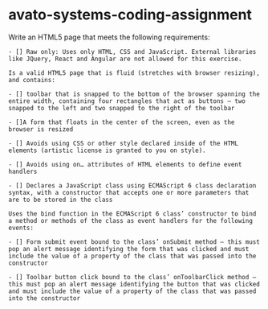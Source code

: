 # avato-systems-coding-assignment

Write an HTML5 page that meets the following requirements:

    - [] Raw only: Uses only HTML, CSS and JavaScript. External libraries like JQuery, React and Angular are not allowed for this exercise.

    Is a valid HTML5 page that is fluid (stretches with browser resizing), and contains:

    - [] toolbar that is snapped to the bottom of the browser spanning the entire width, containing four rectangles that act as buttons – two snapped to the left and two snapped to the right of the toolbar

    - []A form that floats in the center of the screen, even as the browser is resized

    - [] Avoids using CSS or other style declared inside of the HTML elements (artistic license is granted to you on style).

    - [] Avoids using on… attributes of HTML elements to define event handlers

    - [] Declares a JavaScript class using ECMAScript 6 class declaration syntax, with a constructor that accepts one or more parameters that are to be stored in the class

    Uses the bind function in the ECMAScript 6 class’ constructor to bind a method or methods of the class as event handlers for the following events:

    - [] Form submit event bound to the class’ onSubmit method – this must pop an alert message identifying the form that was clicked and must include the value of a property of the class that was passed into the constructor

    - [] Toolbar button click bound to the class’ onToolbarClick method – this must pop an alert message identifying the button that was clicked and must include the value of a property of the class that was passed into the constructor
